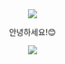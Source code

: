  <div align=center>
  <img src="https://capsule-render.vercel.app/api?type=waving&color=gradient&customColorList=3&height=300&section=header&text=Hello%World!&fontSize=80" />
  <p>안녕하세요!😊</p>
  <img src="https://github-readme-stats.vercel.app/api?username=Hee611&show_icons=true&title_color=64b3f4&text_color=B2EBF4&bg_color=353535" />
</div>

<!--
**Hee611/Hee611** is a ✨ _special_ ✨ repository because its `README.md` (this file) appears on your GitHub profile.

Here are some ideas to get you started:

- 🔭 I’m currently working on ...
- 🌱 I’m currently learning ...
- 👯 I’m looking to collaborate on ...
- 🤔 I’m looking for help with ...
- 💬 Ask me about ...
- 📫 How to reach me: ...
- 😄 Pronouns: ...
- ⚡ Fun fact: ...
-->
